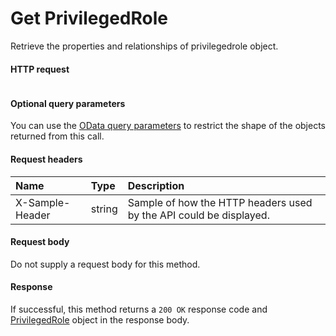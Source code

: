 # Get PrivilegedRole

Retrieve the properties and relationships of privilegedrole object.
#### HTTP request
<!-- { "blockType": "ignored" } -->
```http

```

#### Optional query parameters
You can use the [OData query parameters](odata-optional-query-parameters.md) to restrict the shape of the objects returned from this call.
#### Request headers
| Name       | Type | Description|
|:-----------|:------|:----------|
| X-Sample-Header  | string  | Sample of how the HTTP headers used by the API could be displayed.|

#### Request body
Do not supply a request body for this method.
#### Response
If successful, this method returns a `200 OK` response code and [PrivilegedRole](../resources/privilegedrole.md) object in the response body.

